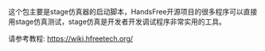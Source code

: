 这个包主要是stage仿真器的启动脚本，HandsFree开源项目的很多程序可以直接用stage仿真测试，stage仿真是开发者开发调试程序非常实用的工具。

请参考教程: https://wiki.hfreetech.org/ 

